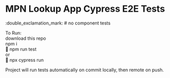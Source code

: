 # MPN Lookup App Cypress E2E Tests
:double_exclamation_mark: # no component tests

To Run:  
download this repo  
npm i  
:rocket: npm run test  
or  
:rocket: npx cypress run

Project will run tests automatically on commit locally, then remote on push.
